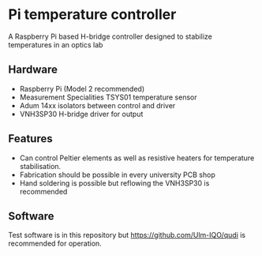 # Pi temperature controller
A Raspberry Pi based H-bridge controller designed to stabilize temperatures in an optics lab

## Hardware
  * Raspberry Pi (Model 2 recommended)
  * Measurement Specialities TSYS01 temperature sensor
  * Adum 14xx isolators between control and driver
  * VNH3SP30 H-bridge driver for output
  
## Features
  * Can control Peltier elements as well as resistive heaters for temperature stabilisation.
  * Fabrication should be possible in every university PCB shop
  * Hand soldering is possible but reflowing the VNH3SP30 is recommended
  
## Software
Test software is in this repository but https://github.com/Ulm-IQO/qudi is recommended for operation.
